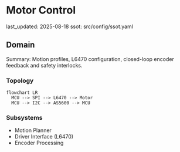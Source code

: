 # Motor Control
last_updated: 2025-08-18
ssot: src/config/ssot.yaml

## Domain
Summary: Motion profiles, L6470 configuration, closed-loop encoder feedback and safety interlocks.

### Topology
```mermaid
flowchart LR
  MCU --> SPI --> L6470 --> Motor
  MCU --> I2C --> AS5600 --> MCU
```

### Subsystems
- Motion Planner
- Driver Interface (L6470)
- Encoder Processing

